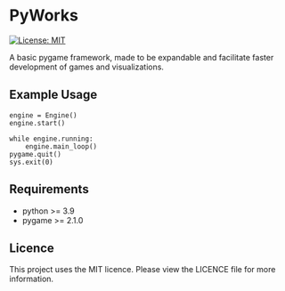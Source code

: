# PyWorks

[![License: MIT](https://img.shields.io/badge/License-MIT-yellow.svg)](https://opensource.org/licenses/MIT)

A basic pygame framework, made to be expandable and facilitate faster development of games and visualizations.

## Example Usage

    engine = Engine()
    engine.start()
    
    while engine.running:
        engine.main_loop()
    pygame.quit()
    sys.exit(0)

## Requirements

- python >= 3.9
- pygame >= 2.1.0

## Licence

This project uses the MIT licence. Please view the LICENCE file for more information.
